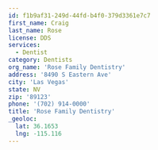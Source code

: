 ```yaml
---
id: f1b9af31-249d-44fd-b4f0-379d3361e7c7
first_name: Craig
last_name: Rose
license: DDS
services:
  - Dentist
category: Dentists
org_name: 'Rose Family Dentistry'
address: '8490 S Eastern Ave'
city: 'Las Vegas'
state: NV
zip: '89123'
phone: '(702) 914-0000'
title: 'Rose Family Dentistry'
_geoloc:
  lat: 36.1653
  lng: -115.116
---
```


